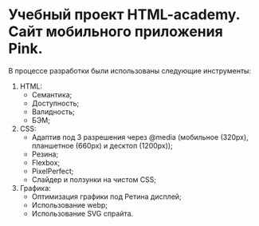 # Учебный проект HTML-academy. Сайт мобильного приложения Pink.
В процессе разработки были использованы следующие инструменты:
1. HTML: 
   * Семантика;
   * Доступность;
   * Валидность;
   * БЭМ;
2. CSS:
   * Адаптив под 3 разрешения через @media (мобильное (320px), планшетное (660px) и десктоп (1200px));
   * Резина;
   * Flexbox;
   * PixelPerfect;
   * Слайдер и ползунки на чистом CSS;
3. Графика:   
   * Оптимизация графики под Ретина дисплей;
   * Использование webp;
   * Использование SVG спрайта.
